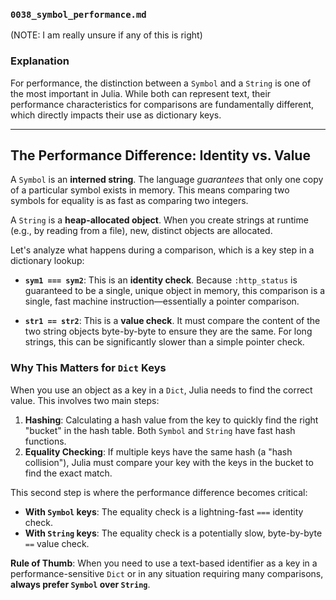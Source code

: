### `0038_symbol_performance.md`

(NOTE: I am really unsure if any of this is right)

### Explanation

For performance, the distinction between a `Symbol` and a `String` is one of the most important in Julia. While both can represent text, their performance characteristics for comparisons are fundamentally different, which directly impacts their use as dictionary keys.

---
## The Performance Difference: Identity vs. Value

A `Symbol` is an **interned string**. The language *guarantees* that only one copy of a particular symbol exists in memory. This means comparing two symbols for equality is as fast as comparing two integers.

A `String` is a **heap-allocated object**. When you create strings at runtime (e.g., by reading from a file), new, distinct objects are allocated.

Let's analyze what happens during a comparison, which is a key step in a dictionary lookup:

* **`sym1 === sym2`**: This is an **identity check**. Because `:http_status` is guaranteed to be a single, unique object in memory, this comparison is a single, fast machine instruction—essentially a pointer comparison.

* **`str1 == str2`**: This is a **value check**. It must compare the content of the two string objects byte-by-byte to ensure they are the same. For long strings, this can be significantly slower than a simple pointer check.

### Why This Matters for `Dict` Keys

When you use an object as a key in a `Dict`, Julia needs to find the correct value. This involves two main steps:

1.  **Hashing**: Calculating a hash value from the key to quickly find the right "bucket" in the hash table. Both `Symbol` and `String` have fast hash functions.
2.  **Equality Checking**: If multiple keys have the same hash (a "hash collision"), Julia must compare your key with the keys in the bucket to find the exact match.

This second step is where the performance difference becomes critical:
* **With `Symbol` keys**: The equality check is a lightning-fast `===` identity check.
* **With `String` keys**: The equality check is a potentially slow, byte-by-byte `==` value check.

**Rule of Thumb**: When you need to use a text-based identifier as a key in a performance-sensitive `Dict` or in any situation requiring many comparisons, **always prefer `Symbol` over `String`**.